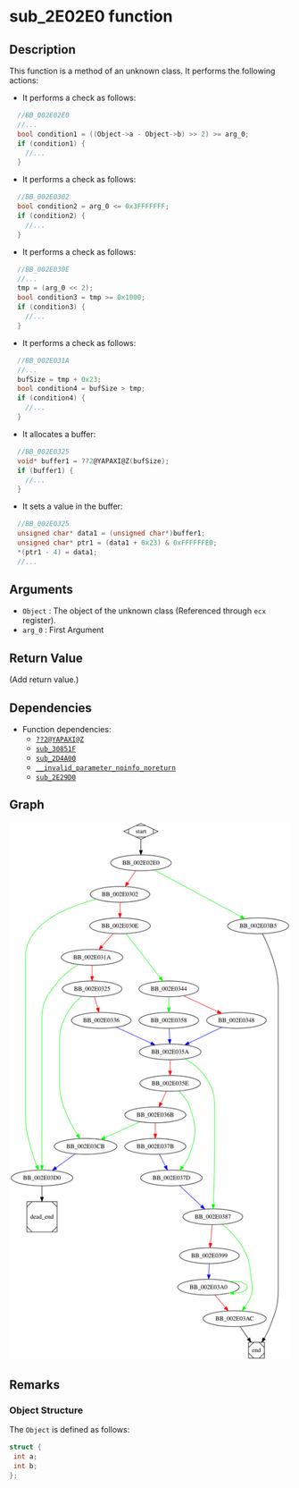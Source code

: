 # sub_2E02E0 function

## Description

This function is a method of an unknown class. It performs the following actions:
* It performs a check as follows:
```c
  //BB_002E02E0
  //...
  bool condition1 = ((Object->a - Object->b) >> 2) >= arg_0;
  if (condition1) {
    //...
  }
```

* It performs a check as follows:
```c
  //BB_002E0302
  bool condition2 = arg_0 <= 0x3FFFFFFF;
  if (condition2) {
    //...
  }
```

* It performs a check as follows:
```c
  //BB_002E030E
  //...
  tmp = (arg_0 << 2);
  bool condition3 = tmp >= 0x1000;
  if (condition3) {
    //...
  }
```

* It performs a check as follows:
```c
  //BB_002E031A
  //...
  bufSize = tmp + 0x23;
  bool condition4 = bufSize > tmp;
  if (condition4) {
    //...
  }
```

* It allocates a buffer:
```c
  //BB_002E0325
  void* buffer1 = ??2@YAPAXI@Z(bufSize);
  if (buffer1) {
    //...
  }
```

* It sets a value in the buffer:
```c
  //BB_002E0325
  unsigned char* data1 = (unsigned char*)buffer1;
  unsigned char* ptr1 = (data1 + 0x23) & 0xFFFFFFE0;
  *(ptr1 - 4) = data1;
  //...
```

## Arguments

* `Object` : The object of the unknown class (Referenced through `ecx` register).
* `arg_0` : First Argument


## Return Value

(Add return value.)

## Dependencies

* Function dependencies:
  * [`??2@YAPAXI@Z`](%3F%3F2%40YAPAXI%40Z.md)
  * [`sub_30851F`](sub_30851F.md)
  * [`sub_2D4A00`](sub_2D4A00.md)
  * [`__invalid_parameter_noinfo_noreturn`](__invalid_parameter_noinfo_noreturn.md)
  * [`sub_2E29D0`](sub_2E29D0.md)

## Graph

![sub_2E02E0 Graph](../svg/sub_2E02E0.svg "sub_2E02E0 Graph")

## Remarks

### Object Structure

The `Object` is defined as follows:

```c
struct {
 int a;
 int b;
};
```

